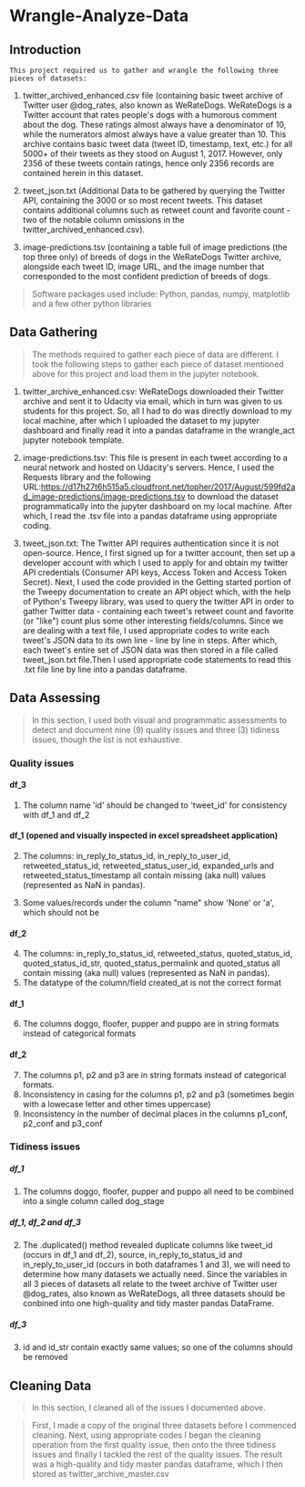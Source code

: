 # Wrangle-Analyze-Data


## Introduction

    This project required us to gather and wrangle the following three pieces of datasets: 

1. twitter_archived_enhanced.csv file (containing basic tweet archive of Twitter user @dog_rates, also known as WeRateDogs. WeRateDogs is a Twitter account that rates people's dogs with a humorous comment about the dog. These ratings almost always have a denominator of 10, while the numerators almost always have a value greater than 10.
   This archive contains basic tweet data (tweet ID, timestamp, text, etc.) for all 5000+ of their tweets as they stood on August 1, 2017. However, only 2356 of these tweets contain ratings, hence only 2356 records are contained herein in this dataset.

2. tweet_json.txt (Additional Data to be gathered by querying the Twitter API, containing the 3000 or so most recent tweets. This  dataset contains additional columns such as retweet count and favorite count - two of the notable column omissions in the twitter_archived_enhanced.csv).

3. image-predictions.tsv (containing a table full of image predictions (the top three only) of breeds of dogs in the WeRateDogs Twitter archive, alongside each tweet ID, image URL, and the image number that corresponded to the most confident prediction of breeds of dogs.

> Software packages used include: Python, pandas, numpy, matplotlib and a few other python libraries 

## Data Gathering
> The methods required to gather each piece of data are different. I took the following steps to gather each piece of dataset mentioned above for this project and load them in the jupyter notebook.

1. twitter_archive_enhanced.csv: WeRateDogs downloaded their Twitter archive and sent it to Udacity via email, which in turn was given to us students for this project. So, all I had to do was directly download to my local machine, after which I uploaded the dataset to my jupyter dashboard and finally read it into a pandas dataframe in the wrangle_act jupyter notebook template.


2. image-predictions.tsv: This file is present in each tweet according to a neural network and hosted on Udacity's servers. Hence, I used the Requests library and the following URL:https://d17h27t6h515a5.cloudfront.net/topher/2017/August/599fd2ad_image-predictions/image-predictions.tsv to download the dataset programmatically into the jupyter dashboard on my local machine. After which, I read the .tsv file into a pandas dataframe using appropriate coding. 

3. tweet_json.txt: The Twitter API requires authentication since it is not open-source. Hence, I first signed up for a twitter account, then set up a developer account with which I used to apply for and obtain my twitter API credentials (Consumer API keys, Access Token and Access Token Secret). Next, I used the code provided in the Getting started portion of the Tweepy documentation to create an API object which, with the help of Python's Tweepy library, was used to query the twitter API in order to gather Twitter data - containing each tweet's retweet count and favorite (or "like") count plus some other interesting fields/columns. Since we are dealing with a text file, I used appropriate codes to write each tweet's JSON data to its own line - line by line in steps. After which, each tweet's entire set of JSON data was then stored in a file called tweet_json.txt file.Then I used appropriate code statements to read this .txt file line by line into a pandas dataframe.

## Data Assessing

> In this section, I used both visual and programmatic assessments to detect and document nine (9) quality issues and three (3) tidiness issues, though the list is not exhaustive.

### Quality issues

#### df_3
1. The column name 'id' should be changed to 'tweet_id' for consistency with df_1 and df_2


#### df_1 (opened and visually inspected in excel spreadsheet application)
2. The columns: in_reply_to_status_id, in_reply_to_user_id, retweeted_status_id, retweeted_status_user_id, expanded_urls and retweeted_status_timestamp all contain missing (aka null) values (represented as NaN in pandas).

3. Some values/records under the column "name" show 'None' or 'a', which should not be


#### df_2
4. The columns: in_reply_to_status_id, retweeted_status, quoted_status_id, quoted_status_id_str, quoted_status_permalink and quoted_status all contain missing (aka null) values (represented as NaN in pandas). 
5. The datatype of the column/field created_at is not the correct format 
 
#### df_1
6. The columns doggo, floofer, pupper and puppo are in string formats instead of categorical formats

#### df_2
7. The columns p1, p2 and p3 are in string formats instead of categorical formats.
8. Inconsistency in casing for the columns p1, p2 and p3 (sometimes begin with a lowecase letter and other times uppercase)
9. Inconsistency in the number of decimal places in the columns p1_conf, p2_conf and p3_conf


### Tidiness issues

##### df_1
1. The columns doggo, floofer, pupper and puppo all need to be combined into a single column called dog_stage

##### df_1, df_2 and df_3
2. The .duplicated() method revealed duplicate columns like tweet_id (occurs in df_1 and df_2), 
    source, in_reply_to_status_id and in_reply_to_user_id (occurs in both dataframes 1 and 3), we will 
    need to determine how many datasets we actually need. Since the variables in all 3 pieces of 
    datasets all relate to the tweet archive of Twitter user @dog_rates, also known as WeRateDogs, all 
    three datasets should be conbined into one high-quality and tidy master pandas DataFrame. 

##### df_3
3. id and id_str contain exactly same values; so one of the columns should be removed

## Cleaning Data
> In this section, I cleaned all of the issues I documented above. 

> First, I made a copy of the original three datasets before I commenced cleaning. Next, using appropriate codes I began the cleaning operation from the first quality issue, then onto the three tidiness issues and finally I tackled the rest of the quality issues. The result was a high-quality and tidy master pandas dataframe, which I then stored as twitter_archive_master.csv
